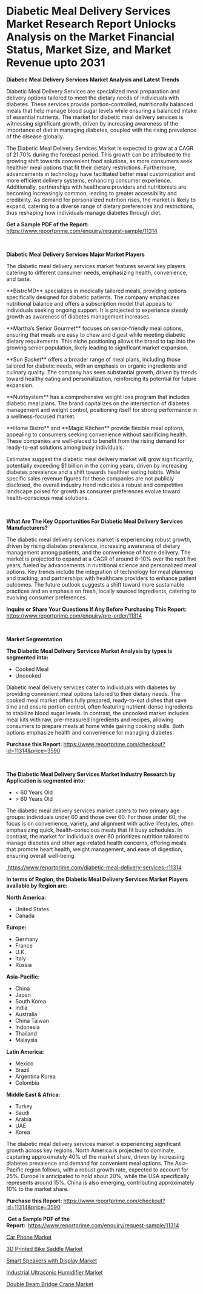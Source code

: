 <p><h1>Diabetic Meal Delivery Services Market Research Report Unlocks Analysis on the Market Financial Status, Market Size, and Market Revenue upto 2031</h1></p><p><strong>Diabetic Meal Delivery Services Market Analysis and Latest Trends</strong></p>
<p><p>Diabetic Meal Delivery Services are specialized meal preparation and delivery options tailored to meet the dietary needs of individuals with diabetes. These services provide portion-controlled, nutritionally balanced meals that help manage blood sugar levels while ensuring a balanced intake of essential nutrients. The market for diabetic meal delivery services is witnessing significant growth, driven by increasing awareness of the importance of diet in managing diabetes, coupled with the rising prevalence of the disease globally.</p><p>The Diabetic Meal Delivery Services Market is expected to grow at a CAGR of 21.70% during the forecast period. This growth can be attributed to the growing shift towards convenient food solutions, as more consumers seek healthier meal options that fit their dietary restrictions. Furthermore, advancements in technology have facilitated better meal customization and more efficient delivery systems, enhancing consumer experience. Additionally, partnerships with healthcare providers and nutritionists are becoming increasingly common, leading to greater accessibility and credibility. As demand for personalized nutrition rises, the market is likely to expand, catering to a diverse range of dietary preferences and restrictions, thus reshaping how individuals manage diabetes through diet.</p></p>
<p><strong>Get a Sample PDF of the Report:&nbsp;</strong> <a href="https://www.reportprime.com/enquiry/request-sample/11314">https://www.reportprime.com/enquiry/request-sample/11314</a></p>
<p>&nbsp;</p>
<p><strong>Diabetic Meal Delivery Services Major Market Players</strong></p>
<p><p>The diabetic meal delivery services market features several key players catering to different consumer needs, emphasizing health, convenience, and taste. </p><p>**BistroMD** specializes in medically tailored meals, providing options specifically designed for diabetic patients. The company emphasizes nutritional balance and offers a subscription model that appeals to individuals seeking ongoing support. It is projected to experience steady growth as awareness of diabetes management increases.</p><p>**Martha’s Senior Gourmet** focuses on senior-friendly meal options, ensuring that meals are easy to chew and digest while meeting diabetic dietary requirements. This niche positioning allows the brand to tap into the growing senior population, likely leading to significant market expansion.</p><p>**Sun Basket** offers a broader range of meal plans, including those tailored for diabetic needs, with an emphasis on organic ingredients and culinary quality. The company has seen substantial growth, driven by trends toward healthy eating and personalization, reinforcing its potential for future expansion.</p><p>**Nutrisystem** has a comprehensive weight loss program that includes diabetic meal plans. The brand capitalizes on the intersection of diabetes management and weight control, positioning itself for strong performance in a wellness-focused market.</p><p>**Home Bistro** and **Magic Kitchen** provide flexible meal options, appealing to consumers seeking convenience without sacrificing health. These companies are well-placed to benefit from the rising demand for ready-to-eat solutions among busy individuals.</p><p>Estimates suggest the diabetic meal delivery market will grow significantly, potentially exceeding $1 billion in the coming years, driven by increasing diabetes prevalence and a shift towards healthier eating habits. While specific sales revenue figures for these companies are not publicly disclosed, the overall industry trend indicates a robust and competitive landscape poised for growth as consumer preferences evolve toward health-conscious meal solutions.</p></p>
<p>&nbsp;</p>
<p><strong>What Are The Key Opportunities For Diabetic Meal Delivery Services Manufacturers?</strong></p>
<p><p>The diabetic meal delivery services market is experiencing robust growth, driven by rising diabetes prevalence, increasing awareness of dietary management among patients, and the convenience of home delivery. The market is projected to expand at a CAGR of around 8-10% over the next five years, fueled by advancements in nutritional science and personalized meal options. Key trends include the integration of technology for meal planning and tracking, and partnerships with healthcare providers to enhance patient outcomes. The future outlook suggests a shift toward more sustainable practices and an emphasis on fresh, locally sourced ingredients, catering to evolving consumer preferences.</p></p>
<p><strong>Inquire or Share Your Questions If Any Before Purchasing This Report:</strong> <a href="https://www.reportprime.com/enquiry/pre-order/11314">https://www.reportprime.com/enquiry/pre-order/11314</a></p>
<p>&nbsp;</p>
<p><strong>Market Segmentation</strong></p>
<p><strong>The Diabetic Meal Delivery Services Market Analysis by types is segmented into:</strong></p>
<p><ul><li>Cooked Meal</li><li>Uncooked</li></ul></p>
<p><p>Diabetic meal delivery services cater to individuals with diabetes by providing convenient meal options tailored to their dietary needs. The cooked meal market offers fully prepared, ready-to-eat dishes that save time and ensure portion control, often featuring nutrient-dense ingredients to stabilize blood sugar levels. In contrast, the uncooked market includes meal kits with raw, pre-measured ingredients and recipes, allowing consumers to prepare meals at home while gaining cooking skills. Both options emphasize health and convenience for managing diabetes.</p></p>
<p><strong>Purchase this Report:&nbsp;</strong><a href="https://www.reportprime.com/checkout?id=11314&price=3590">https://www.reportprime.com/checkout?id=11314&price=3590</a></p>
<p>&nbsp;</p>
<p><strong>The Diabetic Meal Delivery Services Market Industry Research by Application is segmented into:</strong></p>
<p><ul><li>< 60 Years Old</li><li>> 60 Years Old</li></ul></p>
<p><p>The diabetic meal delivery services market caters to two primary age groups: individuals under 60 and those over 60. For those under 60, the focus is on convenience, variety, and alignment with active lifestyles, often emphasizing quick, health-conscious meals that fit busy schedules. In contrast, the market for individuals over 60 prioritizes nutrition tailored to manage diabetes and other age-related health concerns, offering meals that promote heart health, weight management, and ease of digestion, ensuring overall well-being.</p></p>
<p><a href="https://www.reportprime.com/diabetic-meal-delivery-services-r11314">&nbsp;https://www.reportprime.com/diabetic-meal-delivery-services-r11314</a></p>
<p><strong>In terms of Region, the Diabetic Meal Delivery Services Market Players available by Region are:</strong></p>
<p>
    <p> <strong> North America: </strong>
        <ul>
            <li>United States</li>
            <li>Canada</li>
        </ul>
        </p> 
    <p> <strong> Europe: </strong>
        <ul>
            <li>Germany</li>
            <li>France</li>
            <li>U.K.</li>
            <li>Italy</li>
            <li>Russia</li>
        </ul>
        </p> 
    <p> <strong> Asia-Pacific: </strong>
        <ul>
            <li>China</li>
            <li>Japan</li>
            <li>South Korea</li>
            <li>India</li>
            <li>Australia</li>
            <li>China Taiwan</li>
            <li>Indonesia</li>
            <li>Thailand</li>
            <li>Malaysia</li>
        </ul>
        </p> 
    <p> <strong> Latin America: </strong>
        <ul>
            <li>Mexico</li>
            <li>Brazil</li>
            <li>Argentina Korea</li>
            <li>Colombia</li>
        </ul>
        </p> 
    <p> <strong> Middle East & Africa: </strong>
        <ul>
            <li>Turkey</li>
            <li>Saudi</li>
            <li>Arabia</li>
            <li>UAE</li>
            <li>Korea</li>
        </ul>
    </p>
    </p>
<p><p>The diabetic meal delivery services market is experiencing significant growth across key regions. North America is projected to dominate, capturing approximately 40% of the market share, driven by increasing diabetes prevalence and demand for convenient meal options. The Asia-Pacific region follows, with a robust growth rate, expected to account for 25%. Europe is anticipated to hold about 20%, while the USA specifically represents around 15%. China is also emerging, contributing approximately 10% to the market share.</p></p>
<p><strong>Purchase this Report: </strong><a href="https://www.reportprime.com/checkout?id=11314&price=3590">https://www.reportprime.com/checkout?id=11314&price=3590</a></p>
<p>&nbsp;<strong>Get a Sample PDF of the Report:&nbsp;&nbsp;</strong><a href="https://www.reportprime.com/enquiry/request-sample/11314">https://www.reportprime.com/enquiry/request-sample/11314</a></p>
<p><strong></strong></p>
<p><p><a href="https://issuu.com/reportprime-2/docs/car-phone-market-size-2030.pptx_cd5f95426a8372">Car Phone Market</a></p><p><a href="https://medium.com/@richard.james09789/the-3d-printed-bike-saddle-market-prioritizes-cost-control-and-efficiency-enhancement-98dd902a6e4d">3D Printed Bike Saddle Market</a></p><p><a href="https://medium.com/@richard.james09789/the-smart-speakers-with-display-market-decisions-are-mostly-driven-by-resource-optimization-and-ed4f369e5ea6">Smart Speakers with Display Market</a></p><p><a href="https://www.linkedin.com/pulse/emerging-trends-industrial-ultrasonic-humidifier-market-global-9dz3e?trackingId=P5b%2BiWzXQxOjbMG5JSrk8Q%3D%3D">Industrial Ultrasonic Humidifier Market</a></p><p><a href="https://www.linkedin.com/pulse/global-double-beam-bridge-crane-market-landscape-future-trends-y0mge?trackingId=tNDjp82aTimoS0DtL%2BSMDQ%3D%3D">Double Beam Bridge Crane Market</a></p></p>